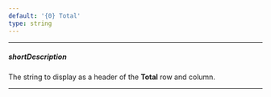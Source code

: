 ```yaml
---
default: '{0} Total'
type: string
---
```

---
##### shortDescription
The string to display as a header of the **Total** row and column.

---
